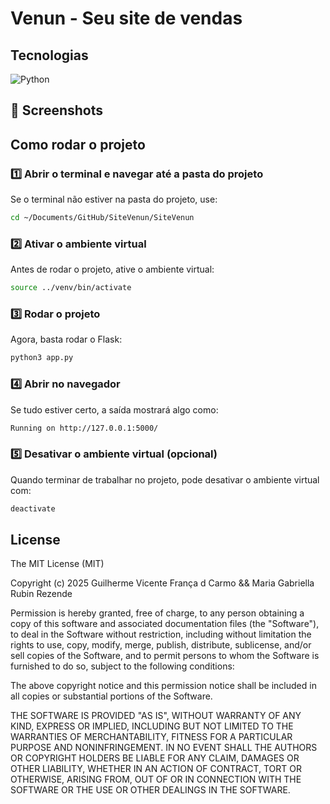 # Venun - Seu site de vendas
## Tecnologias
![Python](https://img.shields.io/badge/Python-3776AB?logo=python&logoColor=fff)


## :camera_flash: Screenshots
<!-- You can add more screenshots here if you like -->


## Como rodar o projeto

### 1️⃣ Abrir o terminal e navegar até a pasta do projeto  

Se o terminal não estiver na pasta do projeto, use:  
```sh
cd ~/Documents/GitHub/SiteVenun/SiteVenun
```

### 2️⃣ Ativar o ambiente virtual
Antes de rodar o projeto, ative o ambiente virtual:

```sh
source ../venv/bin/activate
```
### 3️⃣ Rodar o projeto
Agora, basta rodar o Flask:

```sh
python3 app.py
```

### 4️⃣ Abrir no navegador
Se tudo estiver certo, a saída mostrará algo como:

```sh
Running on http://127.0.0.1:5000/
```

### 5️⃣ Desativar o ambiente virtual (opcional)
Quando terminar de trabalhar no projeto, pode desativar o ambiente virtual com:

```sh
deactivate
```


## License

The MIT License (MIT)

Copyright (c) 2025 Guilherme Vicente França d Carmo && Maria Gabriella Rubin Rezende

Permission is hereby granted, free of charge, to any person obtaining a copy of
this software and associated documentation files (the "Software"), to deal in
the Software without restriction, including without limitation the rights to
use, copy, modify, merge, publish, distribute, sublicense, and/or sell copies of
the Software, and to permit persons to whom the Software is furnished to do so,
subject to the following conditions:

The above copyright notice and this permission notice shall be included in all
copies or substantial portions of the Software.

THE SOFTWARE IS PROVIDED "AS IS", WITHOUT WARRANTY OF ANY KIND, EXPRESS OR
IMPLIED, INCLUDING BUT NOT LIMITED TO THE WARRANTIES OF MERCHANTABILITY, FITNESS
FOR A PARTICULAR PURPOSE AND NONINFRINGEMENT. IN NO EVENT SHALL THE AUTHORS OR
COPYRIGHT HOLDERS BE LIABLE FOR ANY CLAIM, DAMAGES OR OTHER LIABILITY, WHETHER
IN AN ACTION OF CONTRACT, TORT OR OTHERWISE, ARISING FROM, OUT OF OR IN
CONNECTION WITH THE SOFTWARE OR THE USE OR OTHER DEALINGS IN THE SOFTWARE.
```
